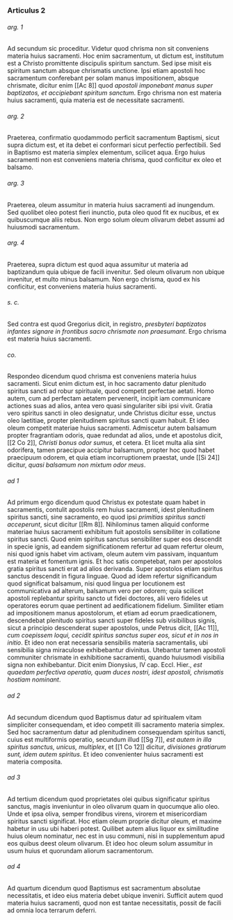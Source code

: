 ### Articulus 2

###### arg. 1
Ad secundum sic proceditur. Videtur quod chrisma non sit conveniens materia huius sacramenti. Hoc enim sacramentum, ut dictum est, institutum est a Christo promittente discipulis spiritum sanctum. Sed ipse misit eis spiritum sanctum absque chrismatis unctione. Ipsi etiam apostoli hoc sacramentum conferebant per solam manus impositionem, absque chrismate, dicitur enim [[Ac 8]] quod *apostoli imponebant manus super baptizatos, et accipiebant spiritum sanctum*. Ergo chrisma non est materia huius sacramenti, quia materia est de necessitate sacramenti.

###### arg. 2
Praeterea, confirmatio quodammodo perficit sacramentum Baptismi, sicut supra dictum est, et ita debet ei conformari sicut perfectio perfectibili. Sed in Baptismo est materia simplex elementum, scilicet aqua. Ergo huius sacramenti non est conveniens materia chrisma, quod conficitur ex oleo et balsamo.

###### arg. 3
Praeterea, oleum assumitur in materia huius sacramenti ad inungendum. Sed quolibet oleo potest fieri inunctio, puta oleo quod fit ex nucibus, et ex quibuscumque aliis rebus. Non ergo solum oleum olivarum debet assumi ad huiusmodi sacramentum.

###### arg. 4
Praeterea, supra dictum est quod aqua assumitur ut materia ad baptizandum quia ubique de facili invenitur. Sed oleum olivarum non ubique invenitur, et multo minus balsamum. Non ergo chrisma, quod ex his conficitur, est conveniens materia huius sacramenti.

###### s. c.
Sed contra est quod Gregorius dicit, in registro, *presbyteri baptizatos infantes signare in frontibus sacro chrismate non praesumant*. Ergo chrisma est materia huius sacramenti.

###### co.
Respondeo dicendum quod chrisma est conveniens materia huius sacramenti. Sicut enim dictum est, in hoc sacramento datur plenitudo spiritus sancti ad robur spirituale, quod competit perfectae aetati. Homo autem, cum ad perfectam aetatem pervenerit, incipit iam communicare actiones suas ad alios, antea vero quasi singulariter sibi ipsi vivit. Gratia vero spiritus sancti in oleo designatur, unde Christus dicitur esse, unctus oleo laetitiae, propter plenitudinem spiritus sancti quam habuit. Et ideo oleum competit materiae huius sacramenti. Admiscetur autem balsamum propter fragrantiam odoris, quae redundat ad alios, unde et apostolus dicit, [[2 Co 2]], *Christi bonus odor sumus*, et cetera. Et licet multa alia sint odorifera, tamen praecipue accipitur balsamum, propter hoc quod habet praecipuum odorem, et quia etiam incorruptionem praestat, unde [[Si 24]] dicitur, *quasi balsamum non mixtum odor meus*.

###### ad 1
Ad primum ergo dicendum quod Christus ex potestate quam habet in sacramentis, contulit apostolis rem huius sacramenti, idest plenitudinem spiritus sancti, sine sacramento, eo quod ipsi *primitias spiritus sancti acceperunt*, sicut dicitur [[Rm 8]]. Nihilominus tamen aliquid conforme materiae huius sacramenti exhibitum fuit apostolis sensibiliter in collatione spiritus sancti. Quod enim spiritus sanctus sensibiliter super eos descendit in specie ignis, ad eandem significationem refertur ad quam refertur oleum, nisi quod ignis habet vim activam, oleum autem vim passivam, inquantum est materia et fomentum ignis. Et hoc satis competebat, nam per apostolos gratia spiritus sancti erat ad alios derivanda. Super apostolos etiam spiritus sanctus descendit in figura linguae. Quod ad idem refertur significandum quod significat balsamum, nisi quod lingua per locutionem est communicativa ad alterum, balsamum vero per odorem; quia scilicet apostoli replebantur spiritu sancto ut fidei doctores, alii vero fideles ut operatores eorum quae pertinent ad aedificationem fidelium. Similiter etiam ad impositionem manus apostolorum, et etiam ad eorum praedicationem, descendebat plenitudo spiritus sancti super fideles sub visibilibus signis, sicut a principio descenderat super apostolos, unde Petrus dicit, [[Ac 11]], *cum coepissem loqui, cecidit spiritus sanctus super eos, sicut et in nos in initio*. Et ideo non erat necessaria sensibilis materia sacramentalis, ubi sensibilia signa miraculose exhibebantur divinitus. Utebantur tamen apostoli communiter chrismate in exhibitione sacramenti, quando huiusmodi visibilia signa non exhibebantur. Dicit enim Dionysius, IV cap. Eccl. Hier., *est quaedam perfectiva operatio, quam duces nostri, idest apostoli, chrismatis hostiam nominant*.

###### ad 2
Ad secundum dicendum quod Baptismus datur ad spiritualem vitam simpliciter consequendam, et ideo competit illi sacramento materia simplex. Sed hoc sacramentum datur ad plenitudinem consequendam spiritus sancti, cuius est multiformis operatio, secundum illud [[Sg 7]], *est autem in illa spiritus sanctus, unicus, multiplex*, et [[1 Co 12]] dicitur, *divisiones gratiarum sunt, idem autem spiritus*. Et ideo convenienter huius sacramenti est materia composita.

###### ad 3
Ad tertium dicendum quod proprietates olei quibus significatur spiritus sanctus, magis inveniuntur in oleo olivarum quam in quocumque alio oleo. Unde et ipsa oliva, semper frondibus virens, virorem et misericordiam spiritus sancti significat. Hoc etiam oleum proprie dicitur oleum, et maxime habetur in usu ubi haberi potest. Quilibet autem alius liquor ex similitudine huius oleum nominatur, nec est in usu communi, nisi in supplementum apud eos quibus deest oleum olivarum. Et ideo hoc oleum solum assumitur in usum huius et quorundam aliorum sacramentorum.

###### ad 4
Ad quartum dicendum quod Baptismus est sacramentum absolutae necessitatis, et ideo eius materia debet ubique inveniri. Sufficit autem quod materia huius sacramenti, quod non est tantae necessitatis, possit de facili ad omnia loca terrarum deferri.

